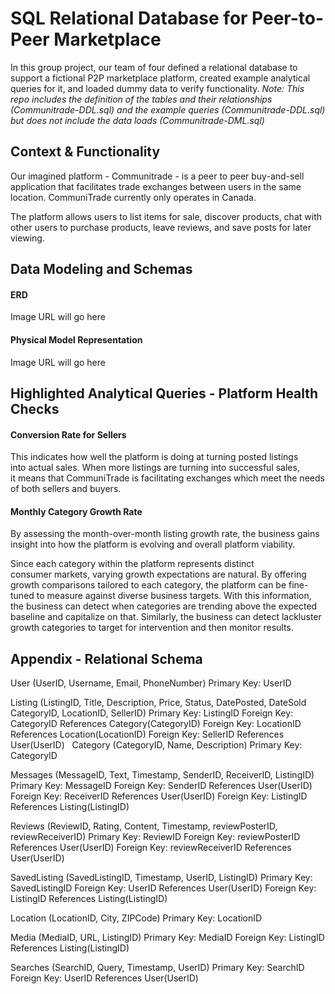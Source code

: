 # SQL Relational Database for Peer-to-Peer Marketplace
 In this group project, our team of four defined a relational database to support a fictional P2P marketplace platform,  created example analytical queries for it, and loaded dummy data to verify functionality. 
 _Note: This repo includes the definition of the tables and their relationships (Communitrade-DDL.sql) and the example queries (Communitrade-DDL.sql) but does not include the data loads (Communitrade-DML.sql)_


## Context & Functionality
Our imagined platform - Communitrade - is a peer to peer buy-and-sell application that facilitates trade exchanges between users in the same location. CommuniTrade currently only operates in Canada.

The platform allows users to list items for sale, discover products, chat with other users to purchase products, leave reviews, and save posts for later viewing.

## Data Modeling and Schemas
#### ERD
Image URL will go here

#### Physical Model Representation
Image URL will go here

## Highlighted Analytical Queries - Platform Health Checks
#### Conversion Rate for Sellers
This indicates how well the platform is doing at turning posted listings into actual sales. When more listings are turning into successful sales, it means that CommuniTrade is facilitating exchanges which meet the needs of both sellers and buyers.​

#### Monthly Category Growth Rate
By assessing the month-over-month listing growth rate, the business gains insight into how the platform is evolving and overall platform viability. ​

Since each category within the platform represents distinct consumer markets, varying growth expectations are natural. By offering growth comparisons tailored to each category, the platform can be fine-tuned to measure against diverse business targets.​ With this information, the business can detect when categories are trending above the expected baseline and capitalize on that.
Similarly, the business can detect lackluster growth categories to target for intervention and then monitor results. ​

## Appendix - Relational Schema
User (UserID, Username, Email, PhoneNumber)
Primary Key: UserID

Listing (ListingID, Title, Description, Price, Status, DatePosted, DateSold CategoryID, LocationID, SellerID)
Primary Key: ListingID
Foreign Key: CategoryID References Category(CategoryID)
Foreign Key: LocationID References Location(LocationID)
Foreign Key: SellerID References User(UserID)
 
Category (CategoryID, Name, Description)
Primary Key: CategoryID

Messages (MessageID, Text, Timestamp, SenderID, ReceiverID, ListingID)
Primary Key: MessageID
Foreign Key: SenderID References User(UserID)
Foreign Key: ReceiverID References User(UserID)
Foreign Key: ListingID References Listing(ListingID)

Reviews (ReviewID, Rating, Content, Timestamp, reviewPosterID, reviewReceiverID)
Primary Key: ReviewID
Foreign Key: reviewPosterID References User(UserID)
Foreign Key: reviewReceiverID References User(UserID)

SavedListing (SavedListingID, Timestamp, UserID, ListingID)
Primary Key: SavedListingID
Foreign Key: UserID References User(UserID)
Foreign Key: ListingID References Listing(ListingID)
 
Location (LocationID, City, ZIPCode)
Primary Key: LocationID

Media (MediaID, URL, ListingID)
Primary Key: MediaID
Foreign Key: ListingID References Listing(ListingID)

Searches (SearchID, Query, Timestamp, UserID)
Primary Key: SearchID
Foreign Key: UserID References User(UserID)



